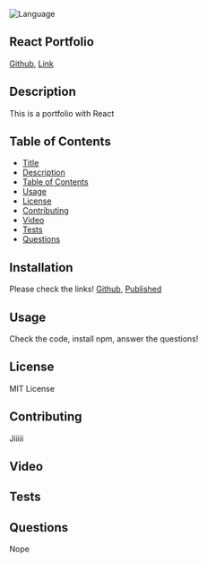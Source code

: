 ![Language](https://img.shields.io/github/languages/top/jiji-smith/react-portfolio)
## React Portfolio
[Github](https://github.com/jiji-smith/react-portfolio),
[Link](https://jiji-smith.github.io/react-portfolio)

## Description
This is a portfolio with React
## Table of Contents
* [Title](#title)
* [Description](#description)
* [Table of Contents](#table-of-contents)
* [Usage](#usage)
* [License](#license)
* [Contributing](#contributing)
* [Video](#video)
* [Tests](#tests)
* [Questions](#questions)

## Installation
Please check the links!
[Github](https://github.com/jiji-smith/react-portfolio),
[Published](https://jiji-smith.github.io/react-portfolio)
## Usage
Check the code, install npm, answer the questions!
## License
MIT License
## Contributing
Jiiiii
## Video
## Tests
## Questions
Nope

